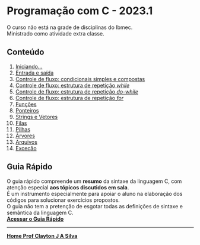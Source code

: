 # Programação com C - 2023.1   
O curso não está na grade de disciplinas do Ibmec.  
Ministrado como atividade extra classe.

## Conteúdo  
1. [Iniciando...](progC_aulas/progC_inicio.md)  
2. [Entrada e saída](progC_aulas/progC_entradasaida.md)     
3. [Controle de fluxo: condicionais simples e compostas](progC_aulas/progC_condicionais.md)    
4. [Controle de fluxo: estrutura de repetição *while*](progC_aulas/progC_repeticaowhile.md)  
5. [Controle de fluxo: estrutura de repetição *do-while*](progC_aulas/progC_repeticaodowhile.md)  
6. [Controle de fluxo: estrutura de repetição *for*](progC_aulas/progC_repeticaofor.md)  
7. [Funções](progC_aulas/progC_funcoes.md)
8. [Ponteiros](progC_aulas/progC_ponteiros.md)
9. [Strings e Vetores](progC_aulas/progC_stringsvetores.md)
10. [Filas](progC_aulas/progC_filas.md)
11. [Pilhas](progC_aulas/progC_pilhas.md)
12. [Árvores](progC_aulas/progC_arvores.md)
13. [Arquivos](progC_aulas/progC_arquivos.md)
14. [Exceção](progC_aulas/progC_excecao.md)

## Guia Rápido
O guia rápido compreende um **resumo** da sintaxe da linguagem C, com atenção especial **aos tópicos discutidos em sala**.  
É um instrumento especialmente para apoiar o aluno na elaboração dos códigos para solucionar exercícios propostos.  
O guia não tem a pretenção de esgotar todas as definições de sintaxe e semântica da linguagem C.  
[**Acessar o Guia Rápido**](progC_aulas/guiaC_rapido.md)

___
**[Home Prof Clayton J A Silva](index.md)**
